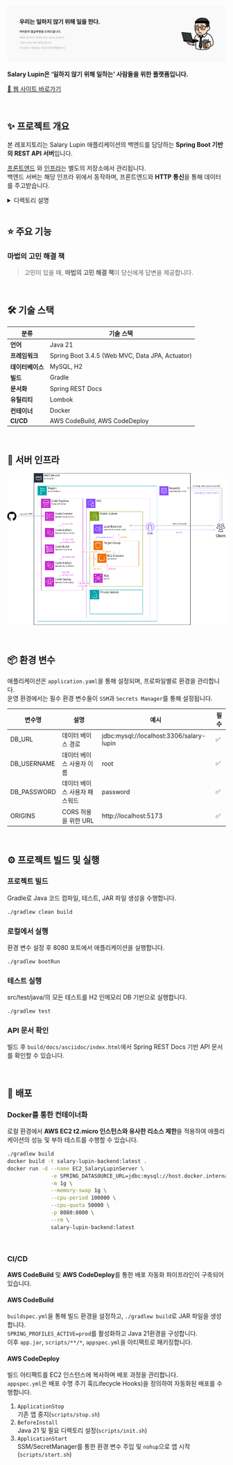 ![월급 루팡 히어로 섹션](.github/assets/hero-section.png)

**Salary Lupin은 ‘일하지 않기 위해 일하는’ 사람들을 위한 플랫폼입니다.**

[🔗 웹 사이트 바로가기](https://www.salary-lupin.com)

<br>

## ✨ 프로젝트 개요

본 레포지토리는 Salary Lupin 애플리케이션의 백엔드를 담당하는 **Spring Boot 기반의 REST API 서버**입니다.

[프론트엔드](https://github.com/geist9110/salary-lupin-fe)
와 [인프라](https://github.com/geist9110/salary-lupin-infra)는 별도의 저장소에서 관리됩니다. \
백엔드 서버는 해당 인프라 위에서 동작하며, 프론트엔드와 **HTTP 통신**을 통해 데이터를 주고받습니다.

<details>
<summary>디렉토리 설명</summary>

| 디렉토리                                        | 설명                         |
|---------------------------------------------|----------------------------|
| `scripts`                                   | 배포 자동화 용 쉘 스크립트            |
| `src/docs/asciidoc`                         | Spring REST Docs용 문서 정의 파일 | 
| `src/main/java`                             | 주요 비즈니스 로직이 포함된 Java 코드    |
| `src/main/com/salarylupin/server/global`    | 공통 응답 포맷 및 글로벌 설정 관련 클래스   |
| `src/main/com/salarylupin/server/magicbook` | 마법의 고민해결 책 기능 관련 클래스       |
| `src/main/resources`                        | 설정 파일과 정적 리소스              |
| `src/test/java`                             | 백엔드 테스트 코드를 구성하는 디렉토리      |
| `src/test/java/com/salarylupin/server/unit` | 유닛 테스트 코드가 위치한 디렉토리        |

</details>

<br>

## ⭐️ 주요 기능

### 마법의 고민 해결 책

> 고민이 있을 때, **마법의 고민 해결 책**이 당신에게 답변을 제공합니다.

<br>

## 🛠️ 기술 스택

| 분류         | 기술 스택                                           |
|------------|-------------------------------------------------|
| **언어**     | Java 21                                         |
| **프레임워크**  | Spring Boot 3.4.5 (Web MVC, Data JPA, Actuator) |
| **데이터베이스** | MySQL, H2                                       |
| **빌드**     | Gradle                                          |
| **문서화**    | Spring REST Docs                                |
| **유틸리티**   | Lombok                                          |
| **컨테이너**   | Docker                                          |
| **CI/CD**  | AWS CodeBuild, AWS CodeDeploy                   |

<br>

## 🧱 서버 인프라

![Structure](.github/assets/backend-architecture.png)

<br>

## 📦 환경 변수

애플리케이션은 `application.yaml`을 통해 설정되며, 프로파일별로 환경을 관리합니다. \
운영 환경에서는 필수 환경 변수들이 `SSM`과 `Secrets Manager`를 통해 설정됩니다.

| 변수명         | 설명               | 예시                                       | 필수 |
|-------------|------------------|------------------------------------------|----|
| DB_URL      | 데이터 베이스 경로       | jdbc:mysql://localhost:3306/salary-lupin | ✅  |
| DB_USERNAME | 데이터 베이스 사용자 이름   | root                                     | ✅  |
| DB_PASSWORD | 데이터 베이스 사용자 패스워드 | password                                 | ✅  |
| ORIGINS     | CORS 허용을 위한 URL  | http://localhost:5173                    | ✅  |

<br>

## ⚙️ 프로젝트 빌드 및 실행

### 프로젝트 빌드

Gradle로 Java 코드 컴파일, 테스트, JAR 파일 생성을 수행합니다.

```bash
./gradlew clean build
```

### 로컬에서 실행

환경 변수 설정 후 8080 포트에서 애플리케이션을 실행합니다.

```bash
./gradlew bootRun
```

### 테스트 실행

src/test/java/의 모든 테스트를 H2 인메모리 DB 기반으로 실행합니다.

```bash
./gradlew test
```

### API 문서 확인

빌드 후 `build/docs/asciidoc/index.html`에서 Spring REST Docs 기반 API 문서를 확인할 수 있습니다.

<br>

## 🚀 배포

### Docker를 통한 컨테이너화

로컬 환경에서 **AWS EC2 t2.micro 인스턴스와 유사한 리소스 제한**을 적용하여 애플리케이션의 성능 및 부하 테스트를 수행할 수 있습니다.

```bash
./gradlew build 
docker build -t salary-lupin-backend:latest .
docker run -d --name EC2_SalaryLupinServer \
              -e SPRING_DATASOURCE_URL=jdbc:mysql://host.docker.internal:3306/salary-lupin \
              -m 1g \
              --memory-swap 1g \
              --cpu-period 100000 \
              --cpu-quota 50000 \
              -p 8080:8080 \
              --rm \
              salary-lupin-backend:latest
```

<br>

### CI/CD

**AWS CodeBuild** 및 **AWS CodeDeploy**를 통한 배포 자동화 파이프라인이 구축되어 있습니다.

#### AWS CodeBuild

`buildspec.yml`을 통해 빌드 환경을 설정하고, `./gradlew build`로 JAR 파일을 생성합니다. \
`SPRING_PROFILES_ACTIVE=prod`를 활성화하고 Java 21환경을 구성합니다. \
이후 `app.jar`, `scripts/**/*`, `appspec.yml`을 아티팩트로 패키징합니다.

#### AWS CodeDeploy

빌드 아티팩트를 EC2 인스턴스에 복사하며 배포 과정을 관리합니다. \
`appspec.yml`은 배포 수명 주기 훅(Lifecycle Hooks)을 정의하여 자동화된 배포를 수행합니다.

1. `ApplicationStop` \
   기존 앱 중지(`scripts/stop.sh`)
2. `BeforeInstall` \
   Java 21 및 필요 디렉토리 설정(`scripts/init.sh`)
3. `ApplicationStart` \
   SSM/SecretManager를 통한 환경 변수 주입 및 `nohup`으로 앱 시작 (`scripts/start.sh`)